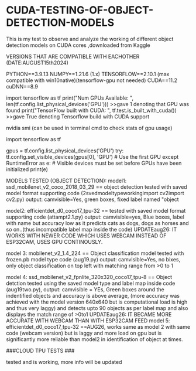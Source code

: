 # CUDA-TESTING-OF-OBJECT-DETECTION-MODELS
This is my test to observe and analyze the working of different object detection models on CUDA cores ,downloaded from Kaggle

VERSIONS THAT ARE COMPATIBLE WITH EACHOTHER (DATE:AUGUST15th2024)

PYTHON==3.9.13
NUMPY==1.21.6 (1.x)
TENSORFLOW==2.10.1 (max compatible with win10native)(tensorflow-gpu not needed)
CUDA==11.2
cuDNN==8.9

import tensorflow as tf
print("Num GPUs Available: ", len(tf.config.list_physical_devices('GPU'))) >>gave 1 denoting that GPU was found
print("TensorFlow built with CUDA: ", tf.test.is_built_with_cuda())  >>gave True denoting Tensorflow build with CUDA support

nvidia smi (can be used in terminal cmd to check stats of gpu usage)

 import tensorflow as tf

gpus = tf.config.list_physical_devices('GPU')
try:
    tf.config.set_visible_devices(gpus[0], 'GPU')  # Use the first GPU
except RuntimeError as e:
    # Visible devices must be set before GPUs have been initialized
    print(e)



MODELS TESTED (OBJECT DETECTION):
model1: ssd_mobilenet_v2_coco_2018_03_29 == object detection tested with saved model format supporting code (2svedmodeltypeworkingimport cv2import cv2.py)
         output: camvisible=Yes, green boxes, fixed label named "object

model2: efficientdet_d0_coco17_tpu-32 == tested with saved model format supporting code (attampt2.1.py)
         output: camvisible=yes, Blue boxes, label with name but accuracy low as it predicts cats as dogs, dogs as horses and so on..(thus incompatible          label map inside the code)
          UPDATEaug26: IT WORKS WITH NEWER CODE WHICH USES WEBCAM INSTEAD OF ESP32CAM, USES GPU CONTINOUSLY.

model 3: mobilenet_v2_1.4_224 == Object classification model tested with frozen.pb model type code (aug19.py) 
         output: camvisible=Yes, no bixes, only object classification on top left with matching range from >0 to 1

model 4: ssd_mobilenet_v2_fpnlite_320x320_coco17_tpu-8 == Object detction tested using the saved model type and label map inside code (aug19two.py),
          output: camvisible = YEs, Green boxes around the indentified objects and accuracy is above average, (more accuracy was achieved with the model           version 640x640 but is computational load is high and thus very laggy) and detects upto 90 objects as per label map and also displays the match           range of >0to1
           UPDATEaug26: IT BECAME MORE ACCURATE WITH WEBCAM THAN WITH ESP32CAM FEED
model 5:  efficientdet_d0_coco17_tpu-32 ==AUG26, works same as model 2 with same code (webcam version) but is laggy and more load on gpu but is significantly more reliable than model2 in identification of object at times.

###CLOUD TPU TESTS ###

tested and is working, more info will be updated
